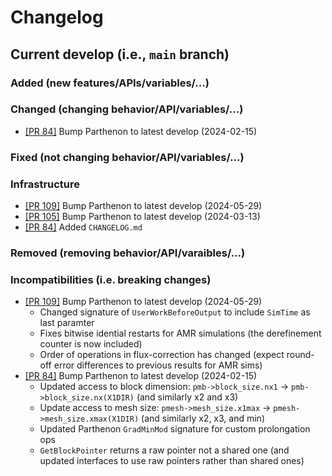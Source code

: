 # Changelog

## Current develop (i.e., `main` branch)

### Added (new features/APIs/variables/...)

### Changed (changing behavior/API/variables/...)
- [[PR 84]](https://github.com/parthenon-hpc-lab/athenapk/pull/84) Bump Parthenon to latest develop (2024-02-15)

### Fixed (not changing behavior/API/variables/...)

### Infrastructure
- [[PR 109]](https://github.com/parthenon-hpc-lab/athenapk/pull/109) Bump Parthenon to latest develop (2024-05-29)
- [[PR 105]](https://github.com/parthenon-hpc-lab/athenapk/pull/105) Bump Parthenon to latest develop (2024-03-13)
- [[PR 84]](https://github.com/parthenon-hpc-lab/athenapk/pull/84) Added `CHANGELOG.md`

### Removed (removing behavior/API/varaibles/...)

### Incompatibilities (i.e. breaking changes)
- [[PR 109]](https://github.com/parthenon-hpc-lab/athenapk/pull/109) Bump Parthenon to latest develop (2024-05-29)
  - Changed signature of `UserWorkBeforeOutput` to include `SimTime` as last paramter
  - Fixes bitwise idential restarts for AMR simulations (the derefinement counter is now included)
  - Order of operations in flux-correction has changed (expect round-off error differences to previous results for AMR sims)
- [[PR 84]](https://github.com/parthenon-hpc-lab/athenapk/pull/84) Bump Parthenon to latest develop (2024-02-15)
  - Updated access to block dimension: `pmb->block_size.nx1` -> `pmb->block_size.nx(X1DIR)` (and similarly x2 and x3)
  - Update access to mesh size: `pmesh->mesh_size.x1max` -> `pmesh->mesh_size.xmax(X1DIR)` (and similarly x2, x3, and min)
  - Updated Parthenon `GradMinMod` signature for custom prolongation ops
  - `GetBlockPointer` returns a raw pointer not a shared one (and updated interfaces to use raw pointers rather than shared ones)

